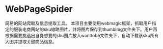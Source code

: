 # WebPageSpider

简易的网站爬取及信息提取工具。
本项目主要使用webmagic框架，抓取用户指定的服装电商网站的sku缩略图片，并将图片保存到thumbimg文件夹下。用户再根据需要挑选出自身想要的sku图片放入wanttobe文件夹下，自动下载该sku所有大图并提取关键商品信息。

